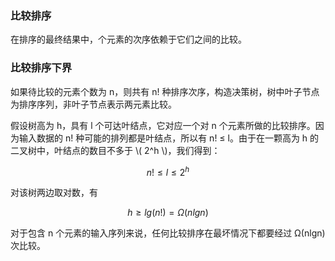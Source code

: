 ### 比较排序

在排序的最终结果中，个元素的次序依赖于它们之间的比较。

### 比较排序下界

如果待比较的元素个数为 n，则共有 n! 种排序次序，构造决策树，树中叶子节点为排序序列，非叶子节点表示两元素比较。

假设树高为 h，具有 l 个可达叶结点，它对应一个对 n 个元素所做的比较排序。因为输入数据的 n! 种可能的排列都是叶结点，所以有 n! ≤ l。由于在一颗高为 h 的二叉树中，叶结点的数目不多于 \\( 2^h \\)，我们得到：

$$ n! ≤ l ≤ 2^h $$

对该树两边取对数，有

$$ h ≥ lg(n!) = Ω(nlgn) $$

对于包含 n 个元素的输入序列来说，任何比较排序在最坏情况下都要经过 Ω(nlgn) 次比较。

